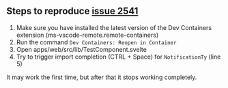 ## Steps to reproduce [issue 2541](https://github.com/sveltejs/language-tools/issues/2541)

1. Make sure you have installed the latest version of the Dev Containers extension (ms-vscode-remote.remote-containers)
2. Run the command `Dev Containers: Reopen in Container`
3. Open apps/web/src/lib/TestComponent.svelte
4. Try to trigger import completion (CTRL + Space) for `NotificationTy` (line 5)

It may work the first time, but after that it stops working completely.
